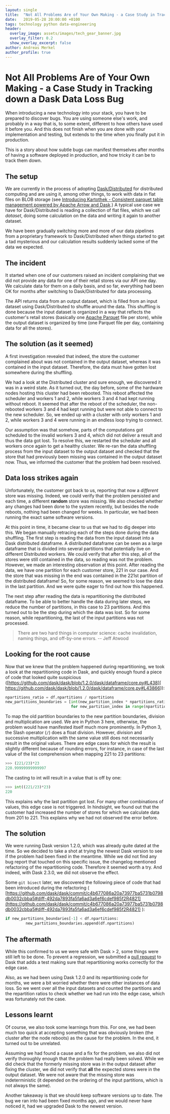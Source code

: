 ```yaml
---
layout: single
title:  "Not All Problems Are of Your Own Making - a Case Study in Tracking down a Dask Data Loss Bug"
date:   2019-05-28 20:00:00 +0100
tags: technology python data-engineering
header:
  overlay_image: assets/images/tech_gear_banner.jpg
  overlay_filter: 0.2
  show_overlay_excerpt: false
author: Andreas Merkel
author_profile: true
---
```

# Not All Problems Are of Your Own Making - a Case Study in Tracking down a Dask Data Loss Bug

When introducing a new technology into your stack, you have to be prepared to discover
bugs. You are using someone else's work, and probably in a way that is, to some extent,
different to how others have used it before you. And this does not finish when you
are done with your implementation and testing, but extends to the time when you
finally put it in production.

This is a story about how subtle bugs can manifest themselves after months of having
a software deployed in production, and how tricky it can be to track them down.

## The setup

We are currently in the process of adopting
[Dask/Distributed](https://distributed.dask.org) for distributed computing and are using
it, among other things, to work with data in flat files on BLOB storage (see
[Introducing Kartothek - Consistent parquet table management powered by Apache Arrow and
Dask](https://tech.jda.com/introducing-kartothek/).)
A typical use case we have for Dask/Distributed is reading a collection of flat files,
which we call *dataset*, doing some calculation on the data and writing it again to
another dataset.

We have been gradually switching more and more of our data pipelines from a proprietary
framework to Dask/Distributed when
things started to get a tad mysterious and our calculation results suddenly lacked some
of the data we expected.

## The incident

It started when one of our customers raised an incident complaining that we did not
provide any data for one of their retail stores via our API one day. We calculate data for them
on a daily basis, and so far, everything had been OK for months after
switching to Dask/Distributed for data processing.

The API returns data from an output dataset, which is
filled from an input dataset using Dask/Distributed
to shuffle around the data. This shuffling is done because the input dataset is
organized in a way that reflects the customer's retail stores (basically one [Apache
Parquet](https://parquet.apache.org) file per store), while the output dataset is
organized by time (one Parquet file per day, containing data for all the stores).

## The solution (as it seemed)

A first investigation revealed that indeed, the store the customer complained about
was not contained in the output dataset, whereas it was contained in the input dataset.
Therefore, the data must have gotten lost somewhere during the shuffling.

We had a look at the Distributed cluster and sure enough, we discovered it was in a
weird state. As it turned out, the day before, some of the hardware nodes hosting this
cluster had been rebooted. This reboot affected the scheduler and workers 1 and 2, while
workers 3 and 4 had kept running without reboot.
It seemed that after the reboot of the scheduler, the non-rebooted workers 3 and 4 had kept
running but were not able to
connect to the new scheduler. So, we ended up with a cluster with only workers 1 and 2,
while workers 3 and 4 were running in an endless loop trying to connect.

Our assumption was that somehow, parts of the computations got scheduled to the invalid
workers 3 and 4, which did not deliver a result and thus the data got lost.
To resolve this, we restarted the scheduler and all workers once again to get a
healthy cluster. We re-ran the data shuffling process from the input dataset
to the output dataset and checked that the store that had previously been missing was
contained in the output dataset now. Thus, we informed the customer that the problem
had been resolved.

## Data loss strikes again

Unfortunately, the customer got back to us, reporting that now a *different* store was
missing. Indeed, we could verify that the problem persisted and each time, a different
**random** store was missing. We also checked whether any changes had been done to the
system recently, but besides the node reboots, nothing had been changed for weeks.
In particular, we had been running the exact same software versions.

At this point in time, it became clear to us that we had to dig deeper into this.
We began manually retracing each of the steps done during the data shuffling.
The first step is reading the data from the input dataset into a Dask distributed
dataframe. A distributed dataframe can
be seen as a large dataframe that is divided into several partitions that potentially
live on different Distributed workers.
We could verify that after this step, all of the stores were still contained
in the data, so reading was not the problem. However, we made an interesting observation
at this point. After reading the data, we have one partition
for each customer store, 221 in our case. And the store that was missing in the end was
contained in the 221st partition of the distributed dataframe! So, for some reason, we
seemed to lose the data in the last partition. And we were quite eager to find out how
this happened.

The next step after reading the data is repartitioning the distributed dataframe.
To be able to better handle the data during
later steps, we reduce the number of partitions, in this case to 23 partitions. And this
turned out to be the step during which the data was lost. So for some reason, while
repartitioning, the last of the input partitions was not processed.

> There are two hard things in computer science: cache invalidation, naming things, and off-by-one errors. -- Jeff Atwood

## Looking for the root cause

Now that we knew that the problem happened during repartitioning, we took a look at the
repartitioning code in Dask, and quickly enough found a piece of code that looked quite
suspicious ([https://github.com/dask/dask/blob/1.2.0/dask/dataframe/core.py#L438](
https://github.com/dask/dask/blob/1.2.0/dask/dataframe/core.py#L43866)):

```python
npartitions_ratio = df.npartitions / npartitions
new_partitions_boundaries = [int(new_partition_index * npartitions_ratio)
                             for new_partition_index in range(npartitions + 1)]
```

To map the old partition boundaries to the new partition boundaries, division
and multiplication are used. We are in Python 3 here, otherwise, the problem would have
manifested itself much more prominently. In Python 3, the Slash operator (`/`) does a float
division. However, division and successive multiplication with the same value still
does not necessarily result in the original values. There are edge cases for which
the result is slightly different because of rounding errors, for instance, in case
of the last value of the list comprehension when mapping 221 to 23 partitions:

```python
>>> (221/23)*23
220.99999999999997
```

The casting to int will result in a value that is off by one:
```python
>>> int((221/23)*23)
220
```

This explains why the last partition got lost. For many other combinations of values,
this edge case is not triggered. In hindsight, we found out that the customer had
increased the number of stores for which we calculate data from 201 to 221. This
explains why we had not observed the error before.

## The solution

We were running Dask version 1.2.0, which was already quite dated at the time. So we
decided to take a shot at trying the newest Dask version to see if the problem had
been fixed in the meantime. While we did not find any bug report that touched on this
specific issue, the changelog mentioned refactoring of the repartitioning code. Therefore
it seemed
worth a try. And indeed, with Dask 2.3.0, we did not observe the effect.

Some `git bisect` later, we discovered the following piece of code that had been
introduced during the refactoring (
[https://github.com/dask/dask/commit/c4b677086a20a73977ba5731b0798db0032cbba5#diff-492da7893fa5fa6ad3a6ef6cdef985f2R4821](https://github.com/dask/dask/commit/c4b677086a20a73977ba5731b0798db0032cbba5#diff-492da7893fa5fa6ad3a6ef6cdef985f2R4821)
):

```python
if new_partitions_boundaries[-1] < df.npartitions:
￼        new_partitions_boundaries.append(df.npartitions)
```

## The aftermath

While this confirmed to us we were safe with Dask > 2, some things were still left to be
done. To prevent a regression, we submitted a [pull request](https://github.com/dask/dask/pull/5433) to Dask that adds a test
making sure that repartitioning works correctly for the edge case.

Also, as we had been using Dask 1.2.0 and its repartitioning code for months, we were a bit
worried whether there were other instances of data loss. So we went over all the
input datasets and counted the partitions and the repartition ratios to check whether
we had run into the edge case, which was fortunately not the case.

## Lessons learnt

Of course, we also took some learnings from this.
For one, we had been much too quick at accepting something that was obviously
broken (the cluster after the node reboots) as the cause for the problem. In the end,
it turned out to be unrelated.

Assuming we had found a cause and a fix for the problem, we also did not verify
thoroughly enough that the problem had really been solved.
While we did check that the formerly missing store was in the output dataset after
fixing the cluster, we did not verify that **all** the expected stores were in the
output dataset. We were not aware that the missing store was indeterministic (it
depended on the ordering of the input partitions, which is not always the same).

Another takeaway is that we should keep software versions up to date. The bug we ran
into had been fixed months ago, and we would never have noticed it, had we
upgraded Dask to the newest version.
